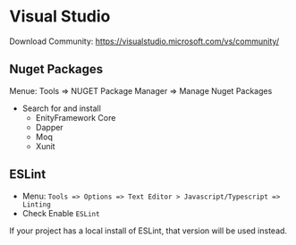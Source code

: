 # Visual Studio

Download Community: <https://visualstudio.microsoft.com/vs/community/>

## Nuget Packages

Menue: Tools => NUGET Package Manager => Manage Nuget Packages

- Search for and install
  - EnityFramework Core
  - Dapper
  - Moq
  - Xunit

## ESLint

- Menu: `Tools => Options => Text Editor > Javascript/Typescript => Linting`
- Check Enable `ESLint`

If your project has a local install of ESLint, that version will be used instead.
